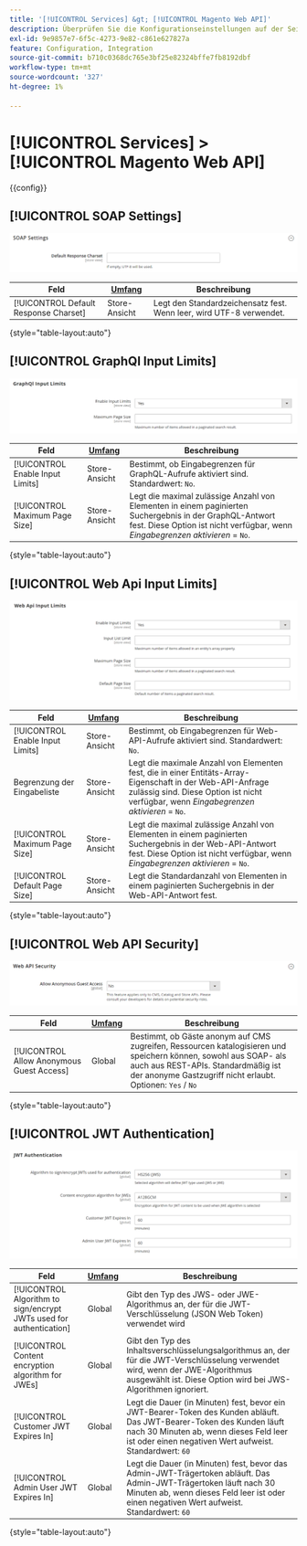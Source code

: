 ```yaml
---
title: '[!UICONTROL Services] &gt; [!UICONTROL Magento Web API]'
description: Überprüfen Sie die Konfigurationseinstellungen auf der Seite [!UICONTROL Services] &gt; [!UICONTROL Magento Web API] des Commerce-Administrators.
exl-id: 9e9857e7-6f5c-4273-9e82-c861e627827a
feature: Configuration, Integration
source-git-commit: b710c0368dc765e3bf25e82324bffe7fb8192dbf
workflow-type: tm+mt
source-wordcount: '327'
ht-degree: 1%

---
```


# [!UICONTROL Services] > [!UICONTROL Magento Web API]

{{config}}

<!-- [X-ref](../systems/integrations.md) -->

## [!UICONTROL SOAP Settings]

![SOAP Einstellungen](./assets/web-api-soap-settings.png)<!-- zoom -->

| Feld | [Umfang](../../getting-started/websites-stores-views.md#scope-settings) | Beschreibung |
|--- |--- |--- |
| [!UICONTROL Default Response Charset] | Store-Ansicht | Legt den Standardzeichensatz fest. Wenn leer, wird UTF-8 verwendet. |

{style="table-layout:auto"}

## [!UICONTROL GraphQl Input Limits]

![GraphQl-Eingabegrenzen](./assets/web-api-graphql-input-limits.png)<!-- zoom -->

| Feld | [Umfang](../../getting-started/websites-stores-views.md#scope-settings) | Beschreibung |
|--- |--- |--- |
| [!UICONTROL Enable Input Limits] | Store-Ansicht | Bestimmt, ob Eingabegrenzen für GraphQL-Aufrufe aktiviert sind. Standardwert: `No`. |
| [!UICONTROL Maximum Page Size] | Store-Ansicht | Legt die maximal zulässige Anzahl von Elementen in einem paginierten Suchergebnis in der GraphQL-Antwort fest. Diese Option ist nicht verfügbar, wenn _Eingabegrenzen aktivieren_ = `No`. |

{style="table-layout:auto"}

## [!UICONTROL Web Api Input Limits]

![Web-API-Eingabegrenzen](./assets/web-api-input-limits.png)<!-- zoom -->

| Feld | [Umfang](../../getting-started/websites-stores-views.md#scope-settings) | Beschreibung |
|--- |--- |--- |
| [!UICONTROL Enable Input Limits] | Store-Ansicht | Bestimmt, ob Eingabegrenzen für Web-API-Aufrufe aktiviert sind. Standardwert: `No`. |
| Begrenzung der Eingabeliste | Store-Ansicht | Legt die maximale Anzahl von Elementen fest, die in einer Entitäts-Array-Eigenschaft in der Web-API-Anfrage zulässig sind. Diese Option ist nicht verfügbar, wenn _Eingabegrenzen aktivieren_ = `No`. |
| [!UICONTROL Maximum Page Size] | Store-Ansicht | Legt die maximal zulässige Anzahl von Elementen in einem paginierten Suchergebnis in der Web-API-Antwort fest. Diese Option ist nicht verfügbar, wenn _Eingabegrenzen aktivieren_ = `No`. |
| [!UICONTROL Default Page Size] | Store-Ansicht | Legt die Standardanzahl von Elementen in einem paginierten Suchergebnis in der Web-API-Antwort fest. |

{style="table-layout:auto"}

## [!UICONTROL Web API Security]

![Web API Security](./assets/web-api-security.png)<!-- zoom -->

| Feld | [Umfang](../../getting-started/websites-stores-views.md#scope-settings) | Beschreibung |
|--- |--- |--- |
| [!UICONTROL Allow Anonymous Guest Access] | Global | Bestimmt, ob Gäste anonym auf CMS zugreifen, Ressourcen katalogisieren und speichern können, sowohl aus SOAP- als auch aus REST-APIs. Standardmäßig ist der anonyme Gastzugriff nicht erlaubt. Optionen: `Yes` / `No` |

{style="table-layout:auto"}

## [!UICONTROL JWT Authentication]

![JWT-Authentifizierung](./assets/web-api-jwt-authentication.png)<!-- zoom -->

| Feld | [Umfang](../../getting-started/websites-stores-views.md#scope-settings) | Beschreibung |
|--- |--- |--- |
| [!UICONTROL Algorithm to sign/encrypt JWTs used for authentication] | Global | Gibt den Typ des JWS- oder JWE-Algorithmus an, der für die JWT-Verschlüsselung (JSON Web Token) verwendet wird |
| [!UICONTROL Content encryption algorithm for JWEs] | Global | Gibt den Typ des Inhaltsverschlüsselungsalgorithmus an, der für die JWT-Verschlüsselung verwendet wird, wenn der JWE-Algorithmus ausgewählt ist. Diese Option wird bei JWS-Algorithmen ignoriert. |
| [!UICONTROL Customer JWT Expires In] | Global | Legt die Dauer (in Minuten) fest, bevor ein JWT-Bearer-Token des Kunden abläuft. Das JWT-Bearer-Token des Kunden läuft nach 30 Minuten ab, wenn dieses Feld leer ist oder einen negativen Wert aufweist. Standardwert: `60` |
| [!UICONTROL Admin User JWT Expires In] | Global | Legt die Dauer (in Minuten) fest, bevor das Admin-JWT-Trägertoken abläuft. Das Admin-JWT-Trägertoken läuft nach 30 Minuten ab, wenn dieses Feld leer ist oder einen negativen Wert aufweist. Standardwert: `60` |

{style="table-layout:auto"}
